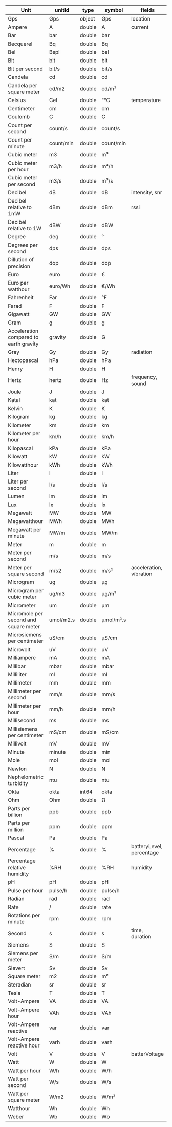 | Unit                                  | unitId    | type   | symbol              | fields
| ------------------------------------- | --------- | ------ | ------------------- | -------------------
| Gps                                   | Gps       | object | Gps                 | location
| Ampere                                | A         | double | A                   | current
| Bar                                   | bar       | double | bar                 |
| Becquerel                             | Bq        | double | Bq                  |
| Bel                                   | Bspl      | double | bel                 |
| Bit                                   | bit       | double | bit                 |
| Bit per second                        | bit/s     | double | bit/s               |
| Candela                               | cd        | double | cd                  |
| Candela per square meter              | cd/m2     | double | cd/m&#178;          |
| Celsius                               | Cel       | double | "&#176;C            | temperature
| Centimeter                            | cm        | double | cm                  |
| Coulomb                               | C         | double | C                   |
| Count per second                      | count/s   | double | count/s             |
| Count per minute                      | count/min | double | count/min           |
| Cubic meter                           | m3        | double | m&#179;             |
| Cubic meter per hour                  | m3/h      | double | m&#179;/h           |
| Cubic meter per second                | m3/s      | double | m&#179;/s           |
| Decibel                               | dB        | double | dB                  | intensity, snr
| Decibel relative to 1mW               | dBm       | double | dBm                 | rssi
| Decibel relative to 1W                | dBW       | double | dBW                 |
| Degree                                | deg       | double | &#176;              |
| Degrees per second                    | dps       | double | dps                 |
| Dillution of precision                | dop       | double | dop                 |
| Euro                                  | euro      | double | &#8364;             |
| Euro per watthour                     | euro/Wh   | double | &#8364;/Wh          |
| Fahrenheit                            | Far       | double | &#176;F             |
| Farad                                 | F         | double | F                   |
| Gigawatt                              | GW        | double | GW                  |
| Gram                                  | g         | double | g                   |
| Acceleration compared to earth gravity| gravity   | double | G                   |
| Gray                                  | Gy        | double | Gy                  | radiation
| Hectopascal                           | hPa       | double | hPa                 |
| Henry                                 | H         | double | H                   |
| Hertz                                 | hertz     | double | Hz                  | frequency, sound
| Joule                                 | J         | double | J                   |
| Katal                                 | kat       | double | kat                 |
| Kelvin                                | K         | double | K                   |
| Kilogram                              | kg        | double | kg                  |
| Kilometer                             | km        | double | km                  |
| Kilometer per hour                    | km/h      | double | km/h                |
| Kilopascal                            | kPa       | double | kPa                 |
| Kilowatt                              | kW        | double | kW                  |
| Kilowatthour                          | kWh       | double | kWh                 |
| Liter                                 | l         | double | l                   |
| Liter per second                      | l/s       | double | l/s                 |
| Lumen                                 | lm        | double | lm                  |
| Lux                                   | lx        | double | lx                  |
| Megawatt                              | MW        | double | MW                  |
| Megawatthour                          | MWh       | double | MWh                 |
| Megawatt per minute                   | MW/m      | double | MW/m                |
| Meter                                 | m         | double | m                   |
| Meter per second                      | m/s       | double | m/s                 |
| Meter per square second               | m/s2      | double | m/s&#178;           | acceleration, vibration
| Microgram                             | ug        | double | &#181;g             |
| Microgram per cubic meter             | ug/m3     | double | &#181;g/m&#179;     |
| Micrometer                            | um        | double | &#181;m             |
| Micromole per second and square meter | umol/m2.s | double | &#181;mol/m&#178;.s |
| Microsiemens per centimeter           | uS/cm     | double | &#181;S/cm          |
| Microvolt                             | uV        | double | uV                  |
| Milliampere                           | mA        | double | mA                  |
| Millibar                              | mbar      | double | mbar                |
| Milliliter                            | ml        | double | ml                  |
| Millimeter                            | mm        | double | mm                  |
| Millimeter per second                 | mm/s      | double | mm/s                |
| Millimeter per hour                   | mm/h      | double | mm/h                |
| Millisecond                           | ms        | double | ms                  |
| Millisiemens per centimeter           | mS/cm     | double | mS/cm               |
| Millivolt                             | mV        | double | mV                  |
| Minute                                | minute    | double | min                 |
| Mole                                  | mol       | double | mol                 |
| Newton                                | N         | double | N                   |
| Nephelometric turbidity               | ntu       | double | ntu                 |
| Okta                                  | okta      | int64  | okta                |
| Ohm                                   | Ohm       | double | &#8486;             |
| Parts per billion                     | ppb       | double | ppb                 |
| Parts per million                     | ppm       | double | ppm                 |
| Pascal                                | Pa        | double | Pa                  |
| Percentage                            | %         | double | %                   | batteryLevel, percentage
| Percentage relative humidity          | %RH       | double | %RH                 | humidity
| pH                                    | pH        | double | pH                  |
| Pulse per hour                        | pulse/h   | double | pulse/h             |
| Radian                                | rad       | double | rad                 |
| Rate                                  | /         | double | rate                |
| Rotations per minute                  | rpm       | double | rpm                 |
| Second                                | s         | double | s                   | time, duration
| Siemens                               | S         | double | S                   |
| Siemens per meter                     | S/m       | double | S/m                 |
| Sievert                               | Sv        | double | Sv                  |
| Square meter                          | m2        | double | m&#178;             |
| Steradian                             | sr        | double | sr                  |
| Tesla                                 | T         | double | T                   |
| Volt-Ampere                           | VA        | double | VA                  |
| Volt-Ampere hour                      | VAh       | double | VAh                 |
| Volt-Ampere reactive                  | var       | double | var                 |
| Volt-Ampere reactive hour             | varh      | double | varh                |
| Volt                                  | V         | double | V                   | batterVoltage
| Watt                                  | W         | double | W                   |
| Watt per hour                         | W/h       | double | W/h                 |
| Watt per second                       | W/s       | double | W/s                 |
| Watt per square meter                 | W/m2      | double | W/m&#178;           |
| Watthour                              | Wh        | double | Wh                  |
| Weber                                 | Wb        | double | Wb                  |
